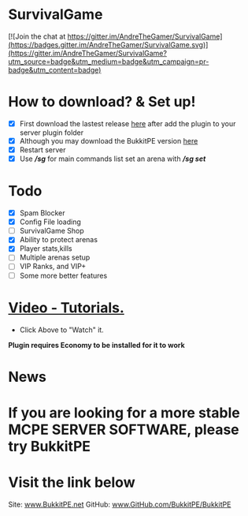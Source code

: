# SurvivalGame
[![Join the chat at https://gitter.im/AndreTheGamer/SurvivalGame](https://badges.gitter.im/AndreTheGamer/SurvivalGame.svg)](https://gitter.im/AndreTheGamer/SurvivalGame?utm_source=badge&utm_medium=badge&utm_campaign=pr-badge&utm_content=badge)

# How to  download? & Set up!
- [x] First download the lastest release [here](https://github.com/AndreTheGamer/SurvivalGame/releases/download/1.0.10/SurvivalGame_v1.0.10.phar) after add the plugin to your server plugin folder
- [x] Although you may download the BukkitPE  version [here](https://github.com/AndreTheGamer/SurvivalGame/releases/download/1.0.10.0/SurvivalGame_v1.0.10.phar)
- [x] Restart server
- [x] Use ***/sg*** for main commands list set an arena with ***/sg set***

# Todo
- [x] Spam Blocker
- [x] Config File loading
- [ ] SurvivalGame Shop
- [x] Ability to protect arenas
- [x] Player stats,kills
- [ ] Multiple arenas setup
- [ ] VIP Ranks, and VIP+
- [ ] Some more better features
 
# [Video - Tutorials.](https://youtu.be/eOHb7NfIM24)
 - Click Above to "Watch" it.


**Plugin requires Economy to be installed for it to work**

# News
If you are looking for a more stable MCPE SERVER SOFTWARE, please try BukkitPE
=
 Visit the link below
=
Site: www.BukkitPE.net
GitHub: www.GitHub.com/BukkitPE/BukkitPE

